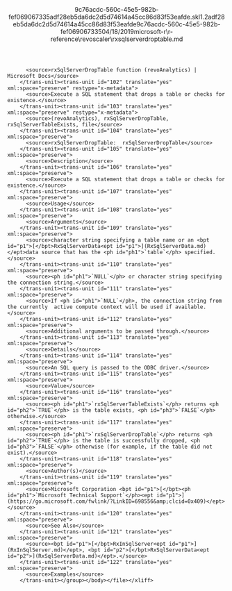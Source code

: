 <?xml version="1.0"?><xliff version="1.2" xmlns="urn:oasis:names:tc:xliff:document:1.2" xmlns:xsi="http://www.w3.org/2001/XMLSchema-instance" xsi:schemaLocation="urn:oasis:names:tc:xliff:document:1.2 xliff-core-1.2-transitional.xsd"><file datatype="xml" original="rxsqlserverdroptable.md" source-language="en-US" target-language="en-US"><header><tool tool-id="mdxliff" tool-name="mdxliff" tool-version="1.0-d1654b2" tool-company="Microsoft" /><xliffext:skl_file_name xmlns:xliffext="urn:microsoft:content:schema:xliffextensions">9c76acdc-560c-45e5-982b-fef069067335adf28eb5da6dc2d5d74614a45cc86d83f53eafde.skl</xliffext:skl_file_name><xliffext:version xmlns:xliffext="urn:microsoft:content:schema:xliffextensions">1.2</xliffext:version><xliffext:ms.openlocfilehash xmlns:xliffext="urn:microsoft:content:schema:xliffextensions">adf28eb5da6dc2d5d74614a45cc86d83f53eafde</xliffext:ms.openlocfilehash><xliffext:ms.sourcegitcommit xmlns:xliffext="urn:microsoft:content:schema:xliffextensions">9c76acdc-560c-45e5-982b-fef069067335</xliffext:ms.sourcegitcommit><xliffext:ms.lasthandoff xmlns:xliffext="urn:microsoft:content:schema:xliffextensions">04/18/2019</xliffext:ms.lasthandoff><xliffext:ms.openlocfilepath xmlns:xliffext="urn:microsoft:content:schema:xliffextensions">microsoft-r\r-reference\revoscaler\rxsqlserverdroptable.md</xliffext:ms.openlocfilepath></header><body><group id="content" extype="content"><trans-unit id="101" translate="yes" xml:space="preserve" restype="x-metadata">
          <source>rxSqlServerDropTable function (revoAnalytics) | Microsoft Docs</source>
        </trans-unit><trans-unit id="102" translate="yes" xml:space="preserve" restype="x-metadata">
          <source>Execute a SQL statement that drops a table or checks for existence.</source>
        </trans-unit><trans-unit id="103" translate="yes" xml:space="preserve" restype="x-metadata">
          <source>(revoAnalytics), rxSqlServerDropTable, rxSqlServerTableExists, file</source>
        </trans-unit><trans-unit id="104" translate="yes" xml:space="preserve">
          <source>rxSqlServerDropTable:  rxSqlServerDropTable</source>
        </trans-unit><trans-unit id="105" translate="yes" xml:space="preserve">
          <source>Description</source>
        </trans-unit><trans-unit id="106" translate="yes" xml:space="preserve">
          <source>Execute a SQL statement that drops a table or checks for existence.</source>
        </trans-unit><trans-unit id="107" translate="yes" xml:space="preserve">
          <source>Usage</source>
        </trans-unit><trans-unit id="108" translate="yes" xml:space="preserve">
          <source>Arguments</source>
        </trans-unit><trans-unit id="109" translate="yes" xml:space="preserve">
          <source>character string specifying a table name or an <bpt id="p1">[</bpt>RxSqlServerData<ept id="p1">](RxSqlServerData.md)</ept>data source that has the <ph id="ph1">`table`</ph> specified.</source>
        </trans-unit><trans-unit id="110" translate="yes" xml:space="preserve">
          <source><ph id="ph1">`NULL`</ph> or character string specifying the connection string.</source>
        </trans-unit><trans-unit id="111" translate="yes" xml:space="preserve">
          <source>If <ph id="ph1">`NULL`</ph>, the connection string from the currently  active compute context will be used if available.</source>
        </trans-unit><trans-unit id="112" translate="yes" xml:space="preserve">
          <source>Additional arguments to be passed through.</source>
        </trans-unit><trans-unit id="113" translate="yes" xml:space="preserve">
          <source>Details</source>
        </trans-unit><trans-unit id="114" translate="yes" xml:space="preserve">
          <source>An SQL query is passed to the ODBC driver.</source>
        </trans-unit><trans-unit id="115" translate="yes" xml:space="preserve">
          <source>Value</source>
        </trans-unit><trans-unit id="116" translate="yes" xml:space="preserve">
          <source><ph id="ph1">`rxSqlServerTableExists`</ph> returns <ph id="ph2">`TRUE`</ph> is the table exists, <ph id="ph3">`FALSE`</ph> otherwise.</source>
        </trans-unit><trans-unit id="117" translate="yes" xml:space="preserve">
          <source><ph id="ph1">`rxSqlServerDropTable`</ph> returns <ph id="ph2">`TRUE`</ph> is the table is successfully dropped, <ph id="ph3">`FALSE`</ph> otherwise (for example, if the table did not exist).</source>
        </trans-unit><trans-unit id="118" translate="yes" xml:space="preserve">
          <source>Author(s)</source>
        </trans-unit><trans-unit id="119" translate="yes" xml:space="preserve">
          <source>Microsoft Corporation <bpt id="p1">[</bpt><ph id="ph1">`Microsoft Technical Support`</ph><ept id="p1">](https://go.microsoft.com/fwlink/?LinkID=698556&amp;clcid=0x409)</ept></source>
        </trans-unit><trans-unit id="120" translate="yes" xml:space="preserve">
          <source>See Also</source>
        </trans-unit><trans-unit id="121" translate="yes" xml:space="preserve">
          <source><bpt id="p1">[</bpt>RxInSqlServer<ept id="p1">](RxInSqlServer.md)</ept>, <bpt id="p2">[</bpt>RxSqlServerData<ept id="p2">](RxSqlServerData.md)</ept>.</source>
        </trans-unit><trans-unit id="122" translate="yes" xml:space="preserve">
          <source>Examples</source>
        </trans-unit></group></body></file></xliff>